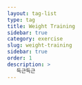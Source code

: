 ```yaml
---
layout: tag-list
type: tag
title: Weight Training
sidebar: true
category: exercise
slug: weight-training
sidebar: true
order: 1
description: > 
   득근득근
---
```

